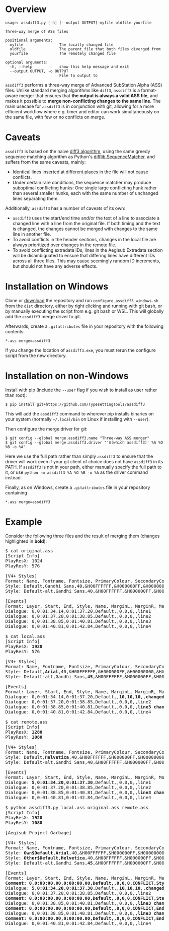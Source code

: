 
# Overview

```
usage: assdiff3.py [-h] [--output OUTPUT] myfile oldfile yourfile

Three-way merge of ASS files

positional arguments:
  myfile                The locally changed file
  oldfile               The parent file that both files diverged from
  yourfile              The remotely changed file

optional arguments:
  -h, --help            show this help message and exit
  --output OUTPUT, -o OUTPUT
                        File to output to
```

`assdiff3` performs a three-way merge of Advanced SubStation Alpha (ASS) files.
Unlike standard merging algorithms like `diff3`, `assdiff3` is a format-aware merger that ensures that **the output is always a valid ASS file**, and makes it possible to **merge non-conflicting changes to the same line**.
The main usecase for `assdiff3` is in conjunction with git, allowing for a more efficient workflow where e.g. timer and editor can work simultaneously on the same file, with few or no conflicts on merge.

# Caveats

`assdiff3` is based on the naive [diff3 algorithm](http://www.cis.upenn.edu/~bcpierce/papers/diff3-short.pdf), using the same greedy sequence matching algorithm as Python's [difflib.SequenceMatcher](https://docs.python.org/3/library/difflib.html#difflib.SequenceMatcher), and suffers from the same caveats, mainly:

* Identical lines inserted at different places in the file will not cause conflicts.
* Under certain rare conditions, the sequence matcher may produce suboptimal conflicting hunks: One single large conflicting hunk rather than several smaller hunks, each with the same number of unchanged lines separating them.

Additionally, `assdiff3` has a number of caveats of its own:

* `assdiff3` uses the start/end time and/or the text of a line to associate a changed line with a line from the original file.
If both timing and the text is changed, the changes cannot be merged with changes to the same line in another file.
* To avoid conflicts in the header sections, changes in the local file are always prioritized over changes in the remote file.
* To avoid conflicting extradata IDs, lines in the Aegisub Extradata section will be disambiguated to ensure that differing lines have different IDs across all three files.
This may cause seemingly random ID increments, but should not have any adverse effects.

# Installation on Windows

Clone or [download](https://github.com/TypesettingTools/assdiff3/archive/master.zip) the repository and run `configure_assdiff3_windows.sh` from the `dist` directory, either by right clicking and running with git bash, or by manually executing the script from e.g. git bash or WSL.
This will globally add the `assdiff3` merge driver to git.

Afterwards, create a `.gitattributes` file in your repository with the following contents:
```
*.ass merge=assdiff3
```

If you change the location of `assdiff3.exe`, you must rerun the configure script from the new directory.

# Installation on non-Windows

Install with pip (include the `--user` flag if you wish to install as user rather than root):
```
$ pip install git+https://github.com/TypesettingTools/assdiff3
```
This will add the `assdiff3` command to wherever pip installs binaries on your system (normally `~/.local/bin` on Linux if installing with `--user`).

Then configure the merge driver for git:
```
$ git config --global merge.assdiff3.name "Three-way ASS merger"
$ git config --global merge.assdiff3.driver "'$(which assdiff3)' %A %O %B -o %A"
```
Here we use the full path rather than simply `assdiff3` to ensure that the driver will work even if your git client of choice does not have `assdiff3` in its PATH.
If `assdiff3` is not in your path, either manually specify the full path to it, or use `python -m assdiff3 %A %O %B -o %A` as the driver command instead.

Finally, as on Windows, create a `.gitattributes` file in your repository containing
```
*.ass merge=assdiff3
```

# Example

Consider the following three files and the result of merging them (changes highlighted in **bold**):

<pre>
$ cat original.ass
[Script Info]
PlayResX: 1024
PlayResY: 576

[V4+ Styles]
Format: Name, Fontname, Fontsize, PrimaryColour, SecondaryColour, OutlineColour, BackColour, Bold, Italic, Underline, StrikeOut, ScaleX, ScaleY, Spacing, Angle, BorderStyle, Outline, Shadow, Alignment, MarginL, MarginR, MarginV, Encoding
Style: Default,Gandhi Sans,40,&H00FFFFFF,&H000000FF,&H00000000,&HA0000000,-1,0,0,0,100,100,0,0,1,1.92,0.8,2,120,120,32,1
Style: Default-alt,Gandhi Sans,40,&H00FFFFFF,&H000000FF,&H00481E14,&HA05A1613,-1,0,0,0,100,100,0,0,1,1.92,0.8,2,120,120,32,1

[Events]
Format: Layer, Start, End, Style, Name, MarginL, MarginR, MarginV, Effect, Text
Dialogue: 0,0:01:34.14,0:01:37.20,Default,,0,0,0,,line1
Dialogue: 0,0:01:37.20,0:01:38.85,Default,,0,0,0,,line2
Dialogue: 0,0:01:38.85,0:01:40.81,Default,,0,0,0,,line3
Dialogue: 0,0:01:40.81,0:01:42.84,Default,,0,0,0,,line4

$ cat local.ass
[Script Info]
PlayResX: <b>1920</b>
PlayResY: 576

[V4+ Styles]
Format: Name, Fontname, Fontsize, PrimaryColour, SecondaryColour, OutlineColour, BackColour, Bold, Italic, Underline, StrikeOut, ScaleX, ScaleY, Spacing, Angle, BorderStyle, Outline, Shadow, Alignment, MarginL, MarginR, MarginV, Encoding
Style: Default,<b>Arial</b>,40,&H00FFFFFF,&H000000FF,&H00000000,&HA0000000,-1,0,0,0,100,100,0,0,1,1.92,0.8,2,120,120,32,1
Style: Default-alt,Gandhi Sans,<b>45</b>,&H00FFFFFF,&H000000FF,&H00481E14,&HA05A1613,-1,0,0,0,100,100,0,0,1,1.92,0.8,2,120,120,32,1

[Events]
Format: Layer, Start, End, Style, Name, MarginL, MarginR, MarginV, Effect, Text
Dialogue: 0,0:01:34.14,0:01:37.20,Default,,<b>10</b>,<b>10</b>,<b>10</b>,,<b>changed line1</b>
Dialogue: 0,0:01:37.20,0:01:38.85,Default,,0,0,0,,line2
Dialogue: 0,0:01:38.85,0:01:40.81,Default,,0,0,0,,<b>line3 changed locally</b>
Dialogue: 0,0:01:40.81,0:01:42.84,Default,,0,0,0,,line4

$ cat remote.ass
[Script Info]
PlayResX: <b>1280</b>
PlayResY: <b>1080</b>

[V4+ Styles]
Format: Name, Fontname, Fontsize, PrimaryColour, SecondaryColour, OutlineColour, BackColour, Bold, Italic, Underline, StrikeOut, ScaleX, ScaleY, Spacing, Angle, BorderStyle, Outline, Shadow, Alignment, MarginL, MarginR, MarginV, Encoding
Style: Default,<b>Helvetica</b>,40,&H00FFFFFF,&H000000FF,&H00000000,&HA0000000,-1,0,0,0,100,100,0,0,1,1.92,0.8,2,120,120,32,1
Style: Default-alt,Gandhi Sans,40,&H00FFFFFF,&H000000FF,&H00481E14,&HA05A1613,<b>0</b>,0,0,0,100,100,0,0,1,1.92,0.8,2,120,120,32,1

[Events]
Format: Layer, Start, End, Style, Name, MarginL, MarginR, MarginV, Effect, Text
Dialogue: <b>5</b>,<b>0:01:34.20,0:01:37.30</b>,Default,,0,0,0,,line1
Dialogue: 0,0:01:37.20,0:01:38.85,Default,,0,0,0,,line2
Dialogue: 0,0:01:38.85,0:01:40.81,Default,,0,0,0,,<b>line3 changed in remote</b>
Dialogue: 0,0:01:40.81,0:01:42.84,Default,,0,0,0,,line4

$ python assdiff3.py local.ass original.ass remote.ass
[Script Info]
PlayResX: <b>1920</b>
PlayResY: <b>1080</b>

[Aegisub Project Garbage]

[V4+ Styles]
Format: Name, Fontname, Fontsize, PrimaryColour, SecondaryColour, OutlineColour, BackColour, Bold, Italic, Underline, StrikeOut, ScaleX, ScaleY, Spacing, Angle, BorderStyle, Outline, Shadow, Alignment, MarginL, MarginR, MarginV, Encoding
Style: <b>Own$Default</b>,<b>Arial</b>,40,&H00FFFFFF,&H000000FF,&H00000000,&HA0000000,-1,0,0,0,100,100,0,0,1,1.92,0.8,2,120,120,32,1
Style: <b>Other$Default</b>,<b>Helvetica</b>,40,&H00FFFFFF,&H000000FF,&H00000000,&HA0000000,-1,0,0,0,100,100,0,0,1,1.92,0.8,2,120,120,32,1
Style: Default-alt,Gandhi Sans,<b>45</b>,&H00FFFFFF,&H000000FF,&H00481E14,&HA05A1613,<b>0</b>,0,0,0,100,100,0,0,1,1.92,0.8,2,120,120,32,1

[Events]
Format: Layer, Start, End, Style, Name, MarginL, MarginR, MarginV, Effect, Text
<b>Comment: 0,0:00:00.00,0:00:00.00,Default,,0,0,0,CONFLICT,Style conflict detected. Please resolve the conflict through the style manager.</b>
Dialogue: <b>5</b>,<b>0:01:34.20,0:01:37.30</b>,Default,,<b>10</b>,<b>10</b>,<b>10</b>,,<b>changed line1</b>
Dialogue: 0,0:01:37.20,0:01:38.85,Default,,0,0,0,,line2
<b>Comment: 0,0:00:00.00,0:00:00.00,Default,,0,0,0,CONFLICT,Start of own hunk</b>
Dialogue: 0,0:01:38.85,0:01:40.81,Default,,0,0,0,,<b>line3 changed locally</b>
<b>Comment: 0,0:00:00.00,0:00:00.00,Default,,0,0,0,CONFLICT,End of own hunk; Start of other hunk</b>
Dialogue: 0,0:01:38.85,0:01:40.81,Default,,0,0,0,,<b>line3 changed in remote</b>
<b>Comment: 0,0:00:00.00,0:00:00.00,Default,,0,0,0,CONFLICT,End of other hunk</b>
Dialogue: 0,0:01:40.81,0:01:42.84,Default,,0,0,0,,line4
</pre>
